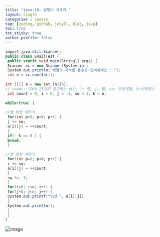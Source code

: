 ```yaml
---
title: "java-16: 달팽이 채우기 "
layout: single
categories : jquery
tag: [coding, github, jekyll, blog, java]
toc: true
toc_sticky: true
author_profile: false
---
```






```c#
import java.util.Scanner;
public class SnailTest {
 public static void main(String[] args) {
 Scanner sc = new Scanner(System.in);
 System.out.println("배열의 차수를 홀수로 입력하세요 : ");
 int n = sc.nextInt();
 
int [][] a = new int [n][n];
// count: 1에서 25까지 증가하는 변수, i: 행, j: 열, sw: 부호변경, k:반복횟수
 int count = 0, i = 0, j = -1, sw = 1, k = n;
 
while(true) {
 
//행 방향 채우기
 for(int p=0; p<k; p++) {
 j += sw;
 a[i][j] = ++count;
 }
 if(--k == 0 ) {
 break;
 }
 
//열 방향 채우기
 for(int p=0; p<k; p++) {
 i += sw;
 a[i][j] = ++count;
 }
 sw *= -1;
 }
 for(i=0; i<n; i++) {
 for(j=0; j<n; j++) {
 System.out.printf("%2d ", a[i][j]);
 }
 System.out.println();
 }
 }
}
```

![image](https://user-images.githubusercontent.com/111720411/216729837-8f652d81-eabd-4499-9dc0-77559d3bdf10.png)








